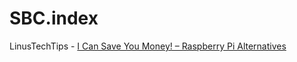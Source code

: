 # SBC.index
LinusTechTips - [I Can Save You Money! – Raspberry Pi Alternatives](https://youtu.be/uJvCVw1yONQ)
